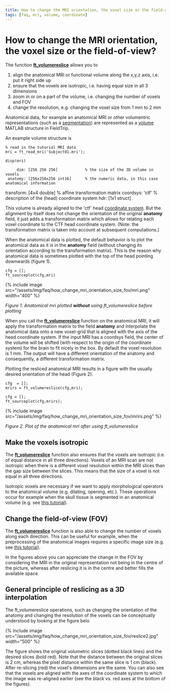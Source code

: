 ```yaml
---
title: How to change the MRI orientation, the voxel size or the field-of-view?
tags: [faq, mri, volume, coordinate]
---
```


# How to change the MRI orientation, the voxel size or the field-of-view?

The function **[ft_volumereslice](/reference/ft_volumereslice)** allows you to

1.  align the anatomical MRI or functional volume along the x,y,z axis, i.e. put it right side up
2.  ensure that the voxels are isotropic, i.e. having equal size in all 3 dimensions
3.  zoom in or on a part of the volume, i.e. changing the number of voxels and FOV
4.  change the resolution, e.g. changing the voxel size from 1 mm to 2 mm

Anatomical data, for example an anatomical MRI or other volumentric representations (such as a [segmentation](/faq/how_is_the_segmentation_defined)) are represented as a [volume](/reference/ft_datatype_volume) MATLAB structure in FieldTrip.

An example volume structure is

    % read in the tutorial MRI data
    mri = ft_read_mri('Subject01.mri');

    disp(mri)

         dim: [256 256 256]            % the size of the 3D volume in voxels
     anatomy: [256x256x256 int16]      % the numeric data, in this case anatomical information

transform: [4x4 double] % affine transformation matrix
coordsys: 'ctf' % description of the (head) coordinate system
hdr: [1x1 struct]

This volume is already aligned to the 'ctf' head [coordinate system](/faq/how_are_the_different_head_and_mri_coordinate_systems_defined). But the alignment by itself does not change the orientation of the original **anatomy** field, it just adds a transformation matrix which allows for relating each voxel coordinate to the CTF head coordinate system. (Note: the transformation matrix is taken into account at subsequent computations.)

When the anatomical data is plotted, the default behavior is to plot the anatomical data as it is in the **anatomy** field (without changing its orientation according to the transformation matrix). This is the reason why anatomical data is sometimes plotted with the top of the head pointing downwards (figure 1).

    cfg = [];
    ft_sourceplot(cfg,mri)

{% include image src="/assets/img/faq/how_change_mri_orientation_size_fov/mri.png" width="400" %}

_Figure 1. Anatomical mri plotted **without** using ft_volumereslice before plotting_

When you call the **[ft_volumereslice](/reference/ft_volumereslice)** function on the anatomical MRI, it will apply the transformation matrix to the field **anatomy** and interpolate the anatomical data onto a new voxel-grid that is aligned with the axis of the head coordinate system. If the input MRI has a coordsys field, the center of the volume will be shifted (with respect to the origin of the coordinate system) for the brain to fit nicely in the box. By default the voxel resolution is 1 mm. The output will have a different orientation of the anatomy and consequently, a different transformation matrix.

Plotting the resliced anatomical MRI results in a figure with the usually desired orientation of the head (Figure 2).

    cfg  = [];
    mrirs = ft_volumereslice(cfg,mri);

    cfg = [];
    ft_sourceplot(cfg,mrirs);

{% include image src="/assets/img/faq/how_change_mri_orientation_size_fov/mrirs.png" %}

_Figure 2. Plot of the anatomical mri after using ft_volumereslice_

## Make the voxels isotropic

The **[ft_volumereslice](/reference/ft_volumereslice)** function also ensures that the voxels are isotropic (i.e. of equal distance in all three directions). Voxels of an MRI scan are not isotropic when there is a different voxel resolution within the MRI slices than the gap size between the slices. This means that the size of a voxel is not equal in all three directions.

Isotropic voxels are necessary if we want to apply morphological operators to the anatomical volume (e.g. dilating, opening, etc.). These operations occur for example when the skull tissue is segmented in an anatomical volume (e.g. see [this tutorial](/workshop/natmeg/dipolefitting)).

## Change the field-of-view (FOV)

The **[ft_volumereslice](/reference/ft_volumereslice)** function is also able to change the number of voxels along each direction. This can be useful for example, when the preprocessing of the anatomical images requires a specific image size (e.g. see [this tutorial](/tutorial/minimumnormestimate)).

In the figures above you can appreciate the change in the FOV by considering the MRI in the original representation not being in the centre of the picture, whereas after reslicing it is in the centre and better fills the available space.

## General principle of reslicing as a 3D interpolation

The ft_volumereslice operations, such as changing the orientation of the anatomy and changing the resolution of the voxels can be conceptually understood by looking at the figure belo

{% include image src="/assets/img/faq/how_change_mri_orientation_size_fov/reslice2.jpg" width="500" %}

The figure shows the original volumetric slices (dotted black lines) and the desired slices (bold red). Note that the distance between the original slices is 2 cm, whereas the pixel distance within the same slice is 1 cm (black). After re-slicing (red) the voxel's dimensions are the same. You can also see that the voxels are aligned with the axes of the coordinate system to which the image was re-aligned earlier (see the black vs. red axes at the bottom of the figures).
